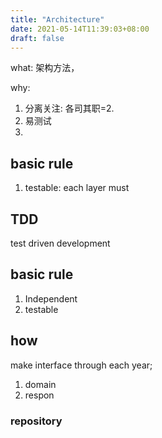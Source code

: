 ```yaml
---
title: "Architecture"
date: 2021-05-14T11:39:03+08:00
draft: false
---
```



what:
架构方法，

why:
1.  分离关注: 各司其职=2.  
3.  易测试
4.  




## basic rule

1. testable: each layer must

## TDD

test driven development

## basic rule

1. Independent
2. testable

## how

make interface through each year;

1. domain
2. respon

### repository
